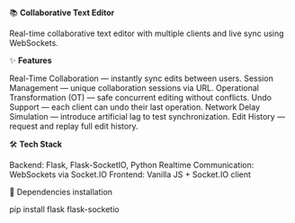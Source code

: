 📚 **Collaborative Text Editor**

Real-time collaborative text editor with multiple clients and live sync using WebSockets. 



✨ **Features**

Real-Time Collaboration — instantly sync edits between users.
Session Management — unique collaboration sessions via URL.
Operational Transformation (OT) — safe concurrent editing without conflicts.
Undo Support — each client can undo their last operation.
Network Delay Simulation — introduce artificial lag to test synchronization.
Edit History — request and replay full edit history.


🛠 **Tech Stack**

Backend: Flask, Flask-SocketIO, Python
Realtime Communication: WebSockets via Socket.IO
Frontend: Vanilla JS + Socket.IO client


🚀 Dependencies installation 

pip install flask flask-socketio

